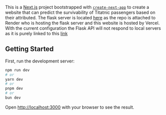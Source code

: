 This is a [Next.js](https://nextjs.org) project bootstrapped with [`create-next-app`](https://nextjs.org/docs/app/api-reference/cli/create-next-app) to create a website that can predict the survivability of Titatnic passengers based on their attributed. The flask server is located [here](https://github.com/laxman-22/ML-Flask-Server) as the repo is attached to Render who is hosting the flask server and this website is hosted by Vercel. With the current configuration the Flask API will not respond to local servers as it is purely linked to this [link](https://ml-deployment-65gi.vercel.app)

## Getting Started

First, run the development server:

```bash
npm run dev
# or
yarn dev
# or
pnpm dev
# or
bun dev
```

Open [http://localhost:3000](http://localhost:3000) with your browser to see the result.
